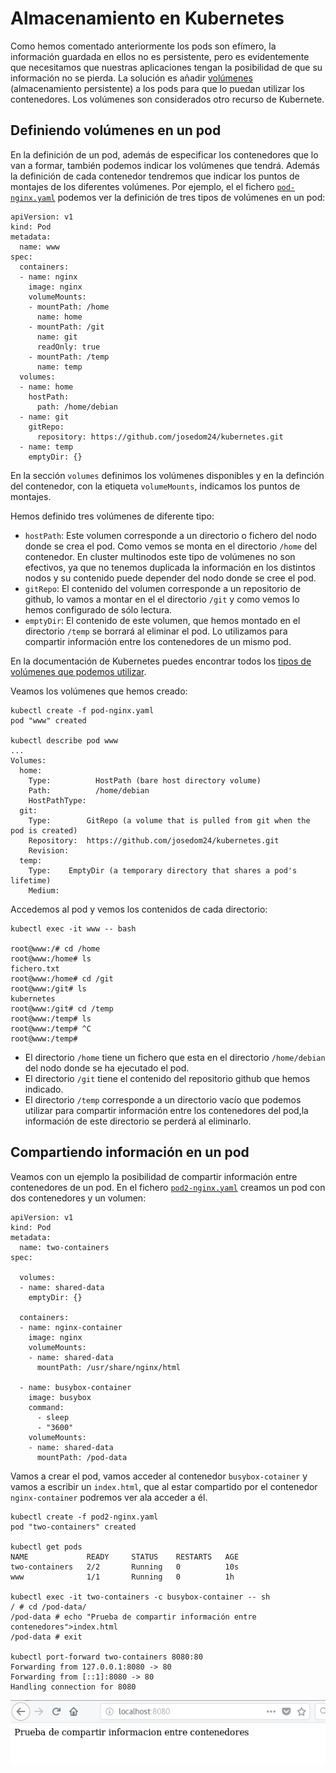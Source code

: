# Almacenamiento en Kubernetes

Como hemos comentado anteriormente los pods son efímero, la información guardada en ellos no es persistente, pero es evidentemente que necesitamos que nuestras aplicaciones tengan la posibilidad de que su información no se pierda. La solución es añadir [volúmenes](https://kubernetes.io/docs/concepts/storage/volumes/) (almacenamiento persistente) a los pods para que lo puedan utilizar los contenedores. Los volúmenes son considerados otro recurso de Kubernete.

## Definiendo volúmenes en un pod

En la definición de un pod, además de especificar los contenedores que lo van a formar, también podemos indicar los volúmenes que tendrá. Además la definición de cada contenedor tendremos que indicar los puntos de montajes de los diferentes volúmenes. Por ejemplo, el el fichero [`pod-nginx.yaml`](https://github.com/josedom24/kubernetes/blob/master/ejemplos/volumen/pod-nginx.yaml) podemos ver la definición de tres tipos de volúmenes en un pod:

    apiVersion: v1
    kind: Pod
    metadata:
      name: www
    spec:
      containers:
      - name: nginx
        image: nginx
        volumeMounts:
        - mountPath: /home
          name: home
        - mountPath: /git
          name: git
          readOnly: true
        - mountPath: /temp
          name: temp
      volumes:
      - name: home
        hostPath:
          path: /home/debian
      - name: git
        gitRepo:
          repository: https://github.com/josedom24/kubernetes.git
      - name: temp
        emptyDir: {}

En la sección `volumes` definimos los volúmenes disponibles y en la definción del contenedor, con la etiqueta `volumeMounts`, indicamos los puntos de montajes.

Hemos definido tres volúmenes de diferente tipo:

* `hostPath`: Este volumen corresponde a un directorio o fichero del nodo donde se crea el pod. Como vemos se monta en el directorio `/home` del contenedor. En cluster multinodos este tipo de volúmenes no son efectivos, ya que no tenemos duplicada la información en los distintos nodos y su contenido puede depender del nodo donde se cree el pod.
* `gitRepo`: El contenido del volumen corresponde a un repositorio de github, lo vamos a montar en el el directorio `/git` y como vemos lo hemos configurado de sólo lectura.
* `emptyDir`: El contenido de este volumen, que hemos montado en el directorio `/temp` se borrará al eliminar el pod. Lo utilizamos para compartir información entre los contenedores de un mismo pod.

En la documentación de Kubernetes puedes encontrar todos los [tipos de volúmenes que podemos utilizar](https://kubernetes.io/docs/concepts/storage/volumes/#types-of-volumes).

Veamos los volúmenes que hemos creado:

    kubectl create -f pod-nginx.yaml 
    pod "www" created

    kubectl describe pod www
    ...
    Volumes:
      home:
        Type:          HostPath (bare host directory volume)
        Path:          /home/debian
        HostPathType:  
      git:
        Type:        GitRepo (a volume that is pulled from git when the pod is created)
        Repository:  https://github.com/josedom24/kubernetes.git
        Revision:    
      temp:
        Type:    EmptyDir (a temporary directory that shares a pod's lifetime)
        Medium:  

Accedemos al pod y vemos los contenidos de cada directorio:

    kubectl exec -it www -- bash
    
    root@www:/# cd /home
    root@www:/home# ls
    fichero.txt
    root@www:/home# cd /git
    root@www:/git# ls
    kubernetes
    root@www:/git# cd /temp
    root@www:/temp# ls
    root@www:/temp# ^C
    root@www:/temp# 

* El directorio `/home` tiene un fichero que esta en el directorio `/home/debian` del nodo donde se ha ejecutado el pod.
* El directorio `/git` tiene el contenido del repositorio github que hemos indicado.
* El directorio `/temp` corresponde a un directorio vacío que podemos utilizar para compartir información entre los contenedores del pod,la información de este directorio se perderá al eliminarlo.

## Compartiendo información en un pod

Veamos con un ejemplo la posibilidad de compartir información entre contenedores de un pod. En el fichero [`pod2-nginx.yaml`](https://github.com/josedom24/kubernetes/blob/master/ejemplos/volumen/pod2-nginx.yaml) creamos un pod con dos contenedores y un volumen:

    apiVersion: v1
    kind: Pod
    metadata:
      name: two-containers
    spec:

      volumes:
      - name: shared-data
        emptyDir: {}

      containers:
      - name: nginx-container
        image: nginx
        volumeMounts:
        - name: shared-data
          mountPath: /usr/share/nginx/html

      - name: busybox-container
        image: busybox
        command:
          - sleep
          - "3600"
        volumeMounts:
        - name: shared-data
          mountPath: /pod-data

Vamos a crear el pod, vamos acceder al contenedor `busybox-cotainer` y vamos a escribir un `index.html`, que al estar compartido por el contenedor `nginx-container` podremos ver ala acceder a él.

    kubectl create -f pod2-nginx.yaml 
    pod "two-containers" created
        
    kubectl get pods 
    NAME             READY     STATUS    RESTARTS   AGE
    two-containers   2/2       Running   0          10s
    www              1/1       Running   0          1h

    kubectl exec -it two-containers -c busybox-container -- sh
    / # cd /pod-data/
    /pod-data # echo "Prueba de compartir información entre contenedores">index.html
    /pod-data # exit

    kubectl port-forward two-containers 8080:80
    Forwarding from 127.0.0.1:8080 -> 80
    Forwarding from [::1]:8080 -> 80
    Handling connection for 8080

![nginx](img/compartir.png)
